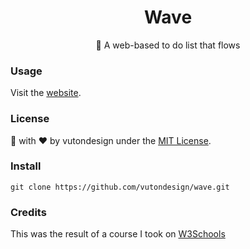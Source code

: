 <h1 align="center"> Wave </h1>
<p align="center"> 🌊  A web-based to do list that flows </p>

### Usage
Visit the [website](https://vutondesign.com/wave/).

### License 
🎨 with ❤️ by vutondesign under the [MIT License](http://vutondesign.com/mymit/).

### Install
```
git clone https://github.com/vutondesign/wave.git
```

### Credits
This was the result of a course I took on [W3Schools](https://www.w3schools.com)

